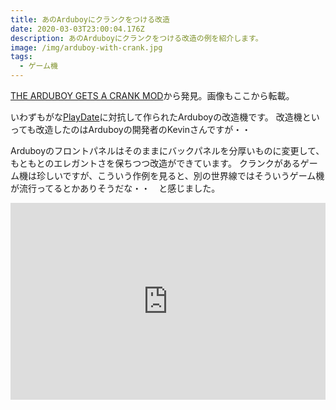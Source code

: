 ```yaml
---
title: あのArduboyにクランクをつける改造
date: 2020-03-03T23:00:04.176Z
description: あのArduboyにクランクをつける改造の例を紹介します。
image: /img/arduboy-with-crank.jpg
tags:
  - ゲーム機
---
```

[THE ARDUBOY GETS A CRANK MOD](https://hackaday.com/2019/07/02/the-arduboy-gets-a-crank-mod/)から発見。画像もここから転載。

いわずもがな[PlayDate](https://play.date/)に対抗して作られたArduboyの改造機です。
改造機といっても改造したのはArduboyの開発者のKevinさんですが・・

Arduboyのフロントパネルはそのままにバックパネルを分厚いものに変更して、もともとのエレガントさを保ちつつ改造ができています。
クランクがあるゲーム機は珍しいですが、こういう作例を見ると、別の世界線ではそういうゲーム機が流行ってるとかありそうだな・・　と感じました。


<iframe width="100%" height="315" src="https://www.youtube.com/embed/c6Hb8NlWc6Q" frameborder="0" allow="accelerometer; autoplay; encrypted-media; gyroscope; picture-in-picture" allowfullscreen></iframe>

